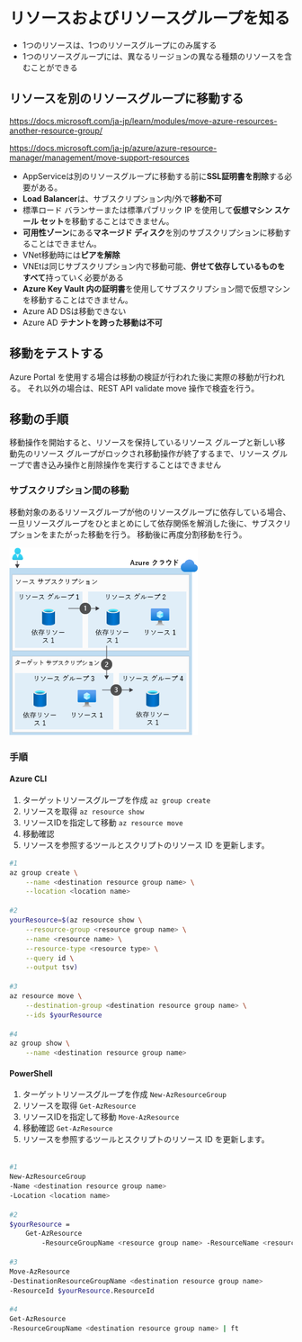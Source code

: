 # リソースおよびリソースグループを知る

- 1つのリソースは、1つのリソースグループにのみ属する
- 1つのリソースグループには、異なるリージョンの異なる種類のリソースを含むことができる


## リソースを別のリソースグループに移動する

https://docs.microsoft.com/ja-jp/learn/modules/move-azure-resources-another-resource-group/

https://docs.microsoft.com/ja-jp/azure/azure-resource-manager/management/move-support-resources

- AppServiceは別のリソースグループに移動する前に**SSL証明書を削除**する必要がある。
- **Load Balancer**は、サブスクリプション内/外で**移動不可**
- 標準ロード バランサーまたは標準パブリック IP を使用して**仮想マシン スケール セット**を移動することはできません。
- **可用性ゾーン**にある**マネージド ディスク**を別のサブスクリプションに移動することはできません。
- VNet移動時には**ピアを解除**
- VNEtは同じサブスクリプション内で移動可能、**併せて依存しているものをすべて**持っていく必要がある
- **Azure Key Vault 内の証明書**を使用してサブスクリプション間で仮想マシンを移動することはできません。
- Azure AD DSは移動できない
- Azure AD **テナントを跨った移動は不可**

## 移動をテストする

Azure Portal を使用する場合は移動の検証が行われた後に実際の移動が行われる。
それ以外の場合は、REST API validate move 操作で検査を行う。

## 移動の手順

移動操作を開始すると、リソースを保持しているリソース グループと新しい移動先のリソース グループがロックされ移動操作が終了するまで、リソース グループで書き込み操作と削除操作を実行することはできません

### サブスクリプション間の移動

移動対象のあるリソースグループが他のリソースグループに依存している場合、一旦リソースグループをひとまとめにして依存関係を解消した後に、サブスクリプションをまたがった移動を行う。
移動後に再度分割移動を行う。

![picture 4](images/0f3482de894a79bc7661fb7c42285dac2c68a766ad94a6fe7bf8691310d652b6.png)  

### 手順

#### Azure CLI

1. ターゲットリソースグループを作成 `az group create`
2. リソースを取得 `az resource show`
3. リソースIDを指定して移動 `az resource move`
4. 移動確認
5. リソースを参照するツールとスクリプトのリソース ID を更新します。

```sh
#1
az group create \
    --name <destination resource group name> \
    --location <location name>

#2
yourResource=$(az resource show \
    --resource-group <resource group name> \
    --name <resource name> \
    --resource-type <resource type> \
    --query id \
    --output tsv)

#3
az resource move \
    --destination-group <destination resource group name> \
    --ids $yourResource

#4
az group show \
    --name <destination resource group name>
```

#### PowerShell

1. ターゲットリソースグループを作成 `New-AzResourceGroup`
2. リソースを取得 `Get-AzResource`
3. リソースIDを指定して移動 `Move-AzResource`
4. 移動確認 `Get-AzResource`
5. リソースを参照するツールとスクリプトのリソース ID を更新します。

```sh

#1
New-AzResourceGroup
-Name <destination resource group name>
-Location <location name>

#2
$yourResource =
    Get-AzResource
        -ResourceGroupName <resource group name> -ResourceName <resource name>

#3
Move-AzResource
-DestinationResourceGroupName <destination resource group name>
-ResourceId $yourResource.ResourceId

#4
Get-AzResource
-ResourceGroupName <destination resource group name> | ft
```
